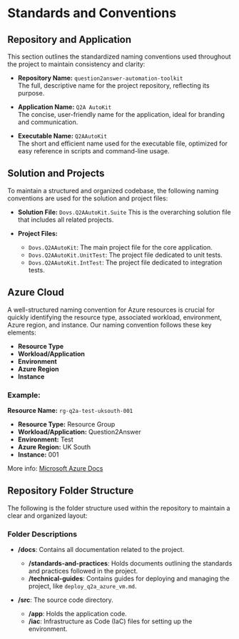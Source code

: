 # Standards and Conventions

## Repository and Application

This section outlines the standardized naming conventions used throughout the project to maintain consistency and clarity:

- **Repository Name:** `question2answer-automation-toolkit`  
  The full, descriptive name for the project repository, reflecting its purpose.
  
- **Application Name:** `Q2A AutoKit`  
  The concise, user-friendly name for the application, ideal for branding and communication.

- **Executable Name:** `Q2AAutoKit`  
  The short and efficient name used for the executable file, optimized for easy reference in scripts and command-line usage.

## Solution and Projects

To maintain a structured and organized codebase, the following naming conventions are used for the solution and project files:

- **Solution File:** `Dovs.Q2AAutoKit.Suite`
  This is the overarching solution file that includes all related projects.

- **Project Files:**
  - `Dovs.Q2AAutoKit`: The main project file for the core application.
  - `Dovs.Q2AAutoKit.UnitTest`: The project file dedicated to unit tests.
  - `Dovs.Q2AAutoKit.IntTest`: The project file dedicated to integration tests.


## Azure Cloud

A well-structured naming convention for Azure resources is crucial for quickly identifying the resource type, associated workload, environment, Azure region, and instance. Our naming convention follows these key elements:

- **Resource Type**
- **Workload/Application**
- **Environment**
- **Azure Region**
- **Instance**

### Example:

**Resource Name:** `rg-q2a-test-uksouth-001`

- **Resource Type:** Resource Group
- **Workload/Application:** Question2Answer
- **Environment:** Test
- **Azure Region:** UK South
- **Instance:** 001

More info:
[Microsoft Azure Docs](https://learn.microsoft.com/en-us/azure/cloud-adoption-framework/ready/azure-best-practices/resource-naming)

## Repository Folder Structure

The following is the folder structure used within the repository to maintain a clear and organized layout:

### Folder Descriptions

- **/docs**: Contains all documentation related to the project.
  - **/standards-and-practices**: Holds documents outlining the standards and practices followed in the project.
  - **/technical-guides**: Contains guides for deploying and managing the project, like `deploy_q2a_azure_vm.md`.
  
- **/src**: The source code directory.
  - **/app**: Holds the application code.
  - **/iac**: Infrastructure as Code (IaC) files for setting up the environment.
  

